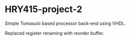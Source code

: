 # HRY415-project-2

Simple Tomasulo based processor back-end using VHDL. 

Replaced register renaming with reorder buffer.